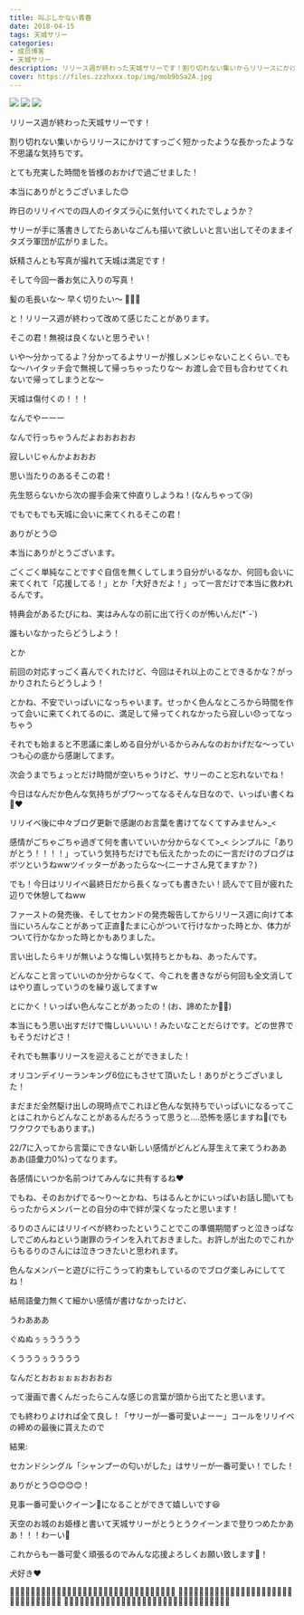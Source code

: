 ```yaml
---
title: 叫ぶしかない青春
date: 2018-04-15
tags: 天城サリー
categories: 
- 成员博客
- 天城サリー
description: リリース週が終わった天城サリーです！割り切れない集いからリリースにかけてすっごく短かったような長かったような不思議な気持ちです。とても充実した時間を皆様のおかげで過ごせました！本当にありがとうござ...
cover: https://files.zzzhxxx.top/img/mob9bSa2A.jpg 
---
```

![](https://files.zzzhxxx.top/img/mob9bSa2A.jpg)
![](https://files.zzzhxxx.top/img/mob9toJOv.jpg)
![](https://files.zzzhxxx.top/img/mobHuqjmt.jpg)

リリース週が終わった天城サリーです！




割り切れない集いからリリースにかけてすっごく短かったような長かったような不思議な気持ちです。




とても充実した時間を皆様のおかげで過ごせました！




本当にありがとうございました😊










昨日のリリイベでの四人のイタズラ心に気付いてくれたでしょうか？




サリーが手に落書きしてたらあいなごんも描いて欲しいと言い出してそのままイタズラ軍団が広がりました。








妖精さんとも写真が撮れて天城は満足です！




そして今回一番お気に入りの写真！






髪の毛長いな〜 早く切りたい〜 💇🏻‍♀️




と！リリース週が終わって改めて感じたことがあります。




そこの君！無視は良くないと思うぞい！




いや〜分かってるよ？分かってるよサリーが推しメンじゃないことくらい..でもな〜ハイタッチ会で無視して帰っちゃったりな〜 お渡し会で目も合わせてくれないで帰ってしまうとな〜




天城は傷付くの！！！




なんでやーーー




なんで行っちゃうんだよおおおおお




寂しいじゃんかよおおお




思い当たりのあるそこの君！




先生怒らないから次の握手会来て仲直りしようね！(なんちゃって😘)




でもでもでも天城に会いに来てくれるそこの君！




ありがとう😊




本当にありがとうございます。




ごくごく単純なことですぐ自信を無くしてしまう自分がいるなか、何回も会いに来てくれて「応援してる！」とか「大好きだよ！」って一言だけで本当に救われるんです。




特典会があるたびにね、実はみんなの前に出て行くのが怖いんだ(*´-`)




誰もいなかったらどうしよう！




とか




前回の対応すっごく喜んでくれたけど、今回はそれ以上のことできるかな？がっかりされたらどうしよう！




とかね、不安でいっぱいになっちゃいます。せっかく色んなところから時間を作って会いに来てくれてるのに、満足して帰ってくれなかったら寂しい😞ってなっちゃう




それでも始まると不思議に楽しめる自分がいるからみんなのおかげだな〜っていつも心の底から感謝してます。




次会うまでちょっとだけ時間が空いちゃうけど、サリーのこと忘れないでね！




今日はなんだか色んな気持ちがブワ〜ってなるそんな日なので、いっぱい書くね📝❤️




リリイベ後に中々ブログ更新で感謝のお言葉を書けてなくてすみません>_<




感情がごちゃごちゃ過ぎて何を書いていいか分からなくて>_< シンプルに「ありがとう！！！！」っていう気持ちだけでも伝えたかったのに一言だけのブログはボツというねwwツイッターがあったらな〜(ニーナさん見てますか？)




でも！今日はリリイベ最終日だから長くなっても書きたい！読んでて目が疲れた辺りで休憩してねww




ファーストの発売後、そしてセカンドの発売報告してからリリース週に向けて本当にいろんなことがあって正直🤭たまに心がついて行けなかった時とか、体力がついて行かなかった時とかもありました。




言い出したらキリが無いような悔しい気持ちとかもね、あったんです。




どんなこと言っていいのか分からなくて、今これを書きながら何回も全文消してはやり直しっていうのを繰り返してますw




とにかく！いっぱい色んなことがあったの！(お、諦めたか🤦‍♀️)




本当にもう思い出すだけで悔しいいいい！みたいなことだらけです。どの世界でもそうだけどさ！




それでも無事リリースを迎えることができました！




オリコンデイリーランキング6位にもさせて頂いたし！ありがとうございました！




まだまだ全然駆け出しの現時点でこれほど色んな気持ちでいっぱいになるってことはこれからどんなことがあるんだろうって思うと....恐怖を感じますね🤝(でもワクワクでもあります。)




22/7に入ってから言葉にできない新しい感情がどんどん芽生えて来てうわああああ(語彙力0%)ってなります。




各感情にいつか名前つけてみんなに共有するね❤️




でもね、そのおかげでる〜り〜とかね、ちはるんとかにいっぱいお話し聞いてもらったからメンバーとの自分の中で絆が深くなったと思います！




るりのさんにはリリイベが終わったということでこの準備期間ずっと泣きっぱなしでごめんねという謝罪のラインを入れておきました。お許しが出たのでこれからもるりのさんには泣きつきたいと思われます。





色んなメンバーと遊びに行こうって約束もしているのでブログ楽しみにしててね！




結局語彙力無くて細かい感情が書けなかったけど、




うわあああ



ぐぬぬぅぅうううう



くうううぅうううう



なんだとおおぉぉぉおおおお



って漫画で書くんだったらこんな感じの言葉が頭から出てたと思います。




でも終わりよければ全て良し！「サリーが一番可愛いよーー」コールをリリイベの締めの最後に貰えたので




結果:




セカンドシングル「シャンプーの匂いがした」はサリーが一番可愛い！でした！




ありがとう😊😊😊😊！




見事一番可愛いクイーン💍になることができて嬉しいです😆




天空のお城のお姫様と書いて天城サリーがとうとうクイーンまで登りつめたかああ！！！わーい🙌




これからも一番可愛く頑張るのでみんな応援よろしくお願い致します📣！




犬好き❤️




🔪🔪🔪🔪🔪🔪🔪🔪🔪🔪🔪🔪🔪🔪🔪🔪🔪🔪🔪🔪🔪🔪🔪🔪🔪🔪🔪🔪🔪🔪🔪🔪
🔪🔪🔪🔪🔪🔪🔪🔪🔪🔪🔪🔪🔪🔪🔪🔪🔪🔪🔪🔪🔪🔪🔪🔪🔪🔪🔪🔪🔪🔪🔪🔪
🔪🔪🔪🔪🔪🔪🔪🔪🔪🔪🔪🔪🔪🔪🔪🔪🔪🔪🔪🔪🔪🔪🔪🔪🔪🔪🔪🔪🔪🔪🔪🔪



